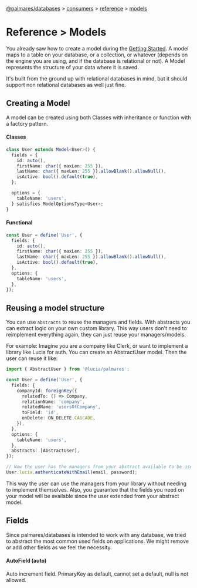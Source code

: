 [@palmares/databases](https://github.com/palmaresHQ/palmares/blob/model-fields-new-api/packages/databases/docs/introduction.md) >
[consumers](https://github.com/palmaresHQ/palmares/blob/model-fields-new-api/packages/databases/docs/consumers/summary.md) >
[reference](https://github.com/palmaresHQ/palmares/blob/model-fields-new-api/packages/databases/docs/consumers/reference/summary.md) >
[models](https://github.com/palmaresHQ/palmares/blob/model-fields-new-api/packages/databases/docs/consumers/reference/models.md)

# Reference > Models

You already saw how to create a model during the [Getting Started](https://github.com/palmaresHQ/palmares/blob/model-fields-new-api/packages/databases/docs/consumers/getting-started/installation.md). A model maps to a table on your database, or a collection, or whatever (depends on the engine you are using, and if the database is relational or not). A Model represents the structure of your data where it is saved.

It's built from the ground up with relational databases in mind, but it should support non relational databases as well just fine.

## Creating a Model

A model can be created using both Classes with inheritance or function with a factory pattern.

#### Classes

```ts
class User extends Model<User>() {
  fields = {
    id: auto(),
    firstName: char({ maxLen: 255 }),
    lastName: char({ maxLen: 255 }).allowBlank().allowNull(),
    isActive: bool().default(true),
  };

  options = {
    tableName: 'users',
  } satisfies ModelOptionsType<User>;
}
```

#### Functional

```ts
const User = define('User', {
  fields: {
    id: auto(),
    firstName: char({ maxLen: 255 }),
    lastName: char({ maxLen: 255 }).allowBlank().allowNull(),
    isActive: bool().default(true),
  },
  options: {
    tableName: 'users',
  },
});
```

## Reusing a model structure

You can use `abstracts` to reuse the managers and fields. With abstracts you can extract logic on your own custom library. This way users don't need to reimplement everything again, they can just reuse your managers/models.

For example: Imagine you are a company like Clerk, or want to implement a library like Lucia for auth. You can create an AbstractUser model. Then the user can reuse it like:

```ts
import { AbstractUser } from '@lucia/palmares';

const User = define('User', {
  fields: {
    companyId: foreignKey({
      relatedTo: () => Company,
      relationName: 'company',
      relatedName: 'usersOfCompany',
      toField: 'id',
      onDelete: ON_DELETE.CASCADE,
    }),
  },
  options: {
    tableName: 'users',
  },
  abstracts: [AbstractUser],
});

// Now the user has the managers from your abstract available to be used like:
User.lucia.authenticateWithEmail(email, password);
```

This way the user can use the managers from your library without needing to implement themselves. Also, you guarantee that the fields you need on your model will be available since the user extended from your abstract model.

## Fields

Since palmares/databases is intended to work with any database, we tried to abstract the most common used fields on applications. We might remove or add other fields as we feel the necessity.

#### AutoField (auto)

Auto increment field. PrimaryKey as default, cannot set a default, null is not allowed.
